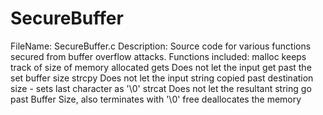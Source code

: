 # SecureBuffer

FileName: SecureBuffer.c
Description: Source code for various functions secured from buffer overflow attacks.
Functions included:
	malloc		keeps track of size of memory allocated
	gets		Does not let the input get past the set buffer size
	strcpy		Does not let the input string copied past destination size - sets last character as '\0'
	strcat		Does not let the resultant string go past Buffer Size, also terminates with '\0' 
	free 		deallocates the memory